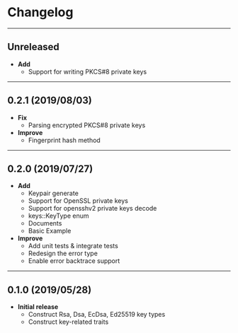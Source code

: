 # Changelog
---
## Unreleased
- **Add**
    - Support for writing PKCS#8 private keys
---
## 0.2.1 (2019/08/03)
- **Fix**
    - Parsing encrypted PKCS#8 private keys
- **Improve**
    - Fingerprint hash method
---
## 0.2.0 (2019/07/27)
- **Add**
    - Keypair generate
    - Support for OpenSSL private keys
    - Support for opensshv2 private keys decode
    - keys::KeyType enum
    - Documents
    - Basic Example
- **Improve**
    - Add unit tests & integrate tests
    - Redesign the error type
    - Enable error backtrace support
---
## 0.1.0 (2019/05/28)
- **Initial release**
    - Construct Rsa, Dsa, EcDsa, Ed25519 key types
    - Construct key-related traits

